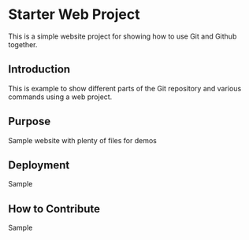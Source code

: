 # Starter Web Project

This is a simple website project for showing how to use Git and Github together.

## Introduction

This is example to show different parts of the Git repository and various commands using a web project.

## Purpose

Sample website with plenty of files for demos

## Deployment

Sample

## How to Contribute

Sample

